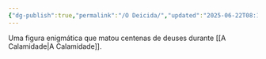 ```yaml
---
{"dg-publish":true,"permalink":"/O Deicida/","updated":"2025-06-22T08:12:28.239-03:00"}
---
```


Uma figura enigmática que matou centenas de deuses durante [[A Calamidade\|A Calamidade]].
